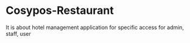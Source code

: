 # Cosypos-Restaurant
It is about hotel management application for specific access for admin, staff, user
